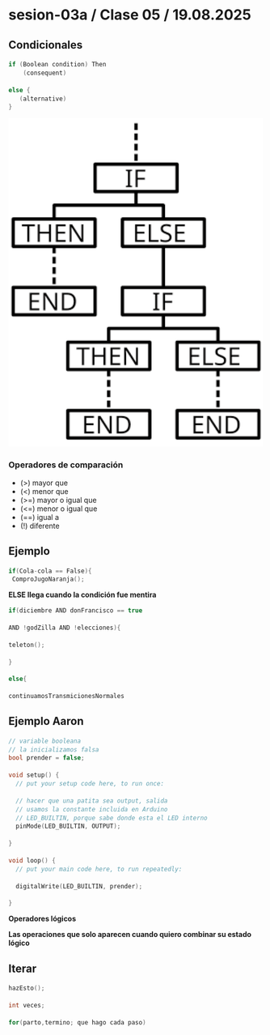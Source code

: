 # sesion-03a / Clase 05 / 19.08.2025

## Condicionales


```cpp
if (Boolean condition) Then
    (consequent)

else {
   (alternative)
}
```

![diagrama if](./imagenes/diagrama.png)

### Operadores de comparación

- (>) mayor que
- (<) menor que
- (>=) mayor o igual que
- (<=) menor o igual que
- (==) igual a
- (!) diferente

## Ejemplo

```cpp
if(Cola-cola == False){
 ComproJugoNaranja();
```
**ELSE llega cuando la condición fue mentira**


```cpp
if(diciembre AND donFrancisco == true

AND !godZilla AND !elecciones){

teleton();

}

else{

continuamosTransmicionesNormales
```

## Ejemplo Aaron

```cpp
// variable booleana
// la inicializamos falsa
bool prender = false;

void setup() {
  // put your setup code here, to run once:

  // hacer que una patita sea output, salida
  // usamos la constante incluida en Arduino
  // LED_BUILTIN, porque sabe donde esta el LED interno
  pinMode(LED_BUILTIN, OUTPUT);

}

void loop() {
  // put your main code here, to run repeatedly:

  digitalWrite(LED_BUILTIN, prender);

}
```

**Operadores lógicos**

**Las operaciones que solo aparecen cuando quiero combinar  su estado lógico**

## Iterar

```cpp
hazEsto();

int veces;

for(parto,termino; que hago cada paso)
```
